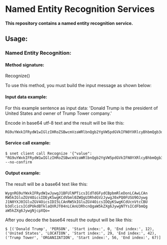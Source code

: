 # Named Entity Recognition Services

#### This repository contains a named entity recognition service.

## Usage:

### Named Entity Recognition:
#### Method signature: 
Recognize()

To use this method, you must build the input message as shown below:


#### Input data example:

For this example sentence as input data:
'Donald Trump is the president of United States and owner of Trump Tower company.'

Encode in base64 utf-8 text and the result will be like this:
```
RG9uYWxkIFRydW1wIGlzIHRoZSBwcmVzaWRlbnQgb2YgVW5pdGVkIFN0YXRlcyBhbmQgb3duZXIgb2YgVHJ1bXAgVG93ZXIgY29tcGFueS4=
```

#### Service call example:
```
$ snet client call Recognize '{"value": "RG9uYWxkIFRydW1wIGlzIHRoZSBwcmVzaWRlbnQgb2YgVW5pdGVkIFN0YXRlcyBhbmQgb3duZXIgb2YgVHJ1bXAgVG93ZXIgY29tcGFueS4"}' --no-confirm
```

#### Output example:

The result will be a base64 text like this:

```
WygnRG9uYWxkIFRydW1wJywgJ1BFUlNPTicsICdTdGFydCBpbmRleDonLCAwLCAn
RW5kIGluZGV4OicsIDEyKSwgKCdVbml0ZWQgU3RhdGVzJywgJ0xPQ0FUSU9OJywg
J1N0YXJ0IGluZGV4OicsIDI5LCAnRW5kIGluZGV4OicsIDQyKSwgKCdUcnVtcCBU
b3dlcicsICdPUkdBTklaQVRJT04nLCAnU3RhcnQgaW5kZXg6JywgNTYsICdFbmQg
aW5kZXg6JywgNjcpXQo=
```

After you decode the base64 result the output will be like this:

```
$ [('Donald Trump', 'PERSON', 'Start index:', 0, 'End index:', 12), ('United States', 'LOCATION', 'Start index:', 29, 'End index:', 42), ('Trump Tower', 'ORGANIZATION', 'Start index:', 56, 'End index:', 67)]

```